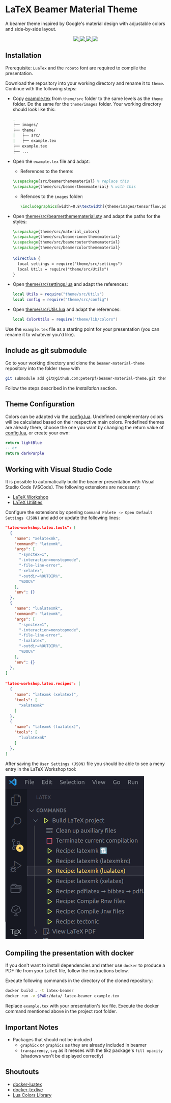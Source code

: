 # LaTeX Beamer Material Theme

A beamer theme inspired by Google's material design with adjustable colors and side-by-side layout.

<p align="center">
  <a href="demo/lightblue.pdf">
    <img src="demo/lightblue-01.png?raw=true">
  </a>
  <a href="demo/lightblue.pdf">
    <img src="demo/lightblue-02.png?raw=true">
  </a>
  <a href="demo/darkpurple.pdf">
    <img src="demo/darkpurple-02.png?raw=true">
  </a>
  <a href="demo/lightblue.pdf">
    <img src="https://github.com/peterpf/beamer-material-theme/blob/develop/demo/lightblue-03.png?raw=true">
  </a>
</p>

## Installation

Prerequisite:
`LuaTex` and the `roboto` font are required to compile the presentation.

Download the repository into your working directory and rename it to `theme`.
Continue with the following steps:

- Copy [example.tex](example.tex) from `theme/src` folder to the same levels as the `theme` folder. Do the same for the `theme/images` folder. Your working directory should look like this:

    ```bash
    .
    ├── images/
    ├── theme/
    |   ├── src/
    |   ├── example.tex
    ├── example.tex
    ├── ...
    ```

- Open the `example.tex` file and adapt:

  - References to the theme:

  ```latex
  \usepackage{src/beamerthemematerial} % replace this
  \usepackage{theme/src/beamerthemematerial} % with this
  ```

  - Refences to the `images` folder:

    ```latex
    \includegraphics[width=0.8\textwidth]{theme/images/tensorflow.pdf}
    ```

- Open [theme/src/beamerthemematerial.sty](src/beamerthemematerial.sty) and adapt the paths for the styles:

  ```latex
  \usepackage{theme/src/material_colors}
  \usepackage{theme/src/beamerinnerthemematerial}
  \usepackage{theme/src/beamerouterthemematerial}
  \usepackage{theme/src/beamercolorthemematerial}

  \directlua {
    local settings = require("theme/src/settings")
    local Utils = require("theme/src/Utils")
  }
  ```

- Open [theme/src/settings.lua](src/settings.lua) and adapt the references:

  ```lua
  local Utils = require("theme/src/Utils")
  local config = require("theme/src/config")
  ```

- Open [theme/src/Utils.lua](src/Utils.lua) and adapt the references:

  ```lua
  local ColorUtils = require("theme/lib/colors")
  ```

Use the `example.tex` file as a starting point for your presentation (you can rename it to whatever you'd like).

## Include as git submodule

Go to your working directory and clone the `beamer-material-theme` repository into the folder `theme` with

```bash
git submodule add git@github.com:peterpf/beamer-material-theme.git theme
```

Follow the steps described in the *Installation* section.

## Theme Configuration

Colors can be adapted via the [config.lua](src/config.lua).
Undefined complementary colors will be calculated based on their respective main colors.
Predefined themes are already there, choose the one you want by changing the return value of [config.lua](src/config.lua), or create your own:

```lua
return lightBlue
-- or
return darkPurple
```

## Working with Visual Studio Code

It is possible to automatically build the beamer presentation with Visual Studio Code (VSCode).
The following extensions are necessary:

- [LaTeX Workshop](https://marketplace.visualstudio.com/items?itemName=James-Yu.latex-workshop)
- [LaTeX Utilities](https://marketplace.visualstudio.com/items?itemName=tecosaur.latex-utilities)

Configure the extensions by opening  `Command Palete -> Open Default Settings (JSON)` and add or update the following lines:

```json
"latex-workshop.latex.tools": [
  {
    "name": "xelatexmk",
    "command": "latexmk",
    "args": [
      "-synctex=1",
      "-interaction=nonstopmode",
      "-file-line-error",
      "-xelatex",
      "-outdir=%OUTDIR%",
      "%DOC%"
    ],
    "env": {}
  },
  {
    "name": "lualatexmk",
    "command": "latexmk",
    "args": [
      "-synctex=1",
      "-interaction=nonstopmode",
      "-file-line-error",
      "-lualatex",
      "-outdir=%OUTDIR%",
      "%DOC%"
    ],
    "env": {}
  },
]

"latex-workshop.latex.recipes": [
  {
    "name": "latexmk (xelatex)",
    "tools": [
      "xelatexmk"
    ]
  },
  {
    "name": "latexmk (lualatex)",
    "tools": [
      "lualatexmk"
    ]
  },
]
```

After saving the `User Settings (JSON)` file you should be able to see a meny entry in the LaTeX Workshop tool:

![Viewing the build recipes of the LaTeX Workshop extension](/images/latex-workshop-extension-view.png)

## Compiling the presentation with docker

If you don't want to install dependencies and rather use `docker` to produce a PDF file from your LaTeX file, follow the instructions below.

Execute following commands in the directory of the cloned repository:

```bash
docker build . -t latex-beamer
docker run -v $PWD:/data/ latex-beamer example.tex
```

Replace `example.tex` with your presentation's tex file.
Execute the docker command mentioned above in the project root folder.

## Important Notes

- Packages that should not be included
  - `graphicx` or `graphics` as they are already included in beamer
  - `transparency`, `svg` as it messes with the tikz package's `fill opacity` (shadows won't be displayed correctly)

## Shoutouts

- [docker-luatex](https://github.com/brokenpylons/docker-lualatex)
- [docker-texlive](https://github.com/thomasWeise/docker-texlive)
- [Lua Colors Library](https://github.com/yuri/lua-colors)

